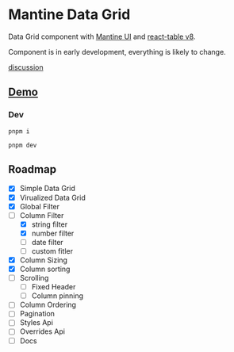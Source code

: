 # Mantine Data Grid

Data Grid component with [Mantine UI](https://mantine.dev/) and [react-table v8](https://tanstack.com/table/v8/).

Component is in early development, everything is likely to change.

[discussion](https://github.com/mantinedev/mantine/discussions/1057)

## [Demo](https://kuechlin.github.io/mantine-data-grid/)

### Dev

    pnpm i

    pnpm dev

## Roadmap

-   [x] Simple Data Grid
-   [x] Virualized Data Grid
-   [x] Global Filter
-   [ ] Column Filter
    -   [x] string filter
    -   [x] number filter
    -   [ ] date filter
    -   [ ] custom fitler
-   [x] Column Sizing
-   [x] Column sorting
-   [ ] Scrolling
    -   [ ] Fixed Header
    -   [ ] Column pinning
-   [ ] Column Ordering
-   [ ] Pagination
-   [ ] Styles Api
-   [ ] Overrides Api
-   [ ] Docs
